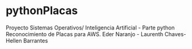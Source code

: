 # pythonPlacas
Proyecto Sistemas Operativos/ Inteligencia Artificial - Parte python Reconocimiento de Placas para AWS. Eder Naranjo - Laurenth Chaves- Hellen Barrantes

